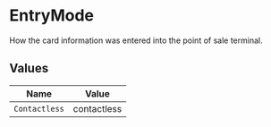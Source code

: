 # EntryMode

How the card information was entered into the point of sale terminal.


## Values

| Name          | Value         |
| ------------- | ------------- |
| `Contactless` | contactless   |